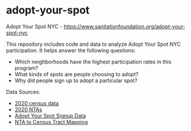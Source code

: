# adopt-your-spot
Adopt Your Spot NYC - https://www.sanitationfoundation.org/adopt-your-spot-nyc

This repository includes code and data to analyze Adopt Your Spot NYC participation. It helps answer the following questions:
- Which neighborhoods have the highest participation rates in this program?
- What kinds of spots are people choosing to adopt?
- Why did people sign up to adopt a particular spot?

Data Sources:
- [2020 census data](https://data.census.gov)
- [2020 NTAs](https://data.cityofnewyork.us/City-Government/2020-Neighborhood-Tabulation-Areas-NTAs-Tabular/9nt8-h7nd/about_data)
- [Adopt Your Spot Signup Data](https://www.google.com/maps/d/viewer?mid=1vQOypkz6urD9UYdKUhbBSxC7tD4h-F4&usp=sharing)
- [NTA to Census Tract Mapping](https://data.cityofnewyork.us/City-Government/2020-Census-Tracts-to-2020-NTAs-and-CDTAs-Equivale/hm78-6dwm/about_data)

